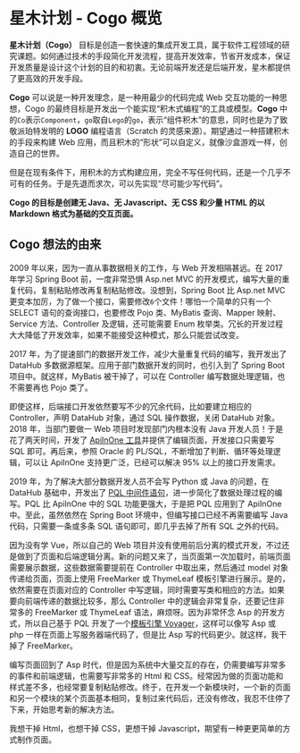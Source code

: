 # 星木计划 - Cogo 概览

**星木计划（Cogo）** 目标是创造一套快速的集成开发工具，属于软件工程领域的研究课题。如何通过技术的手段简化开发流程，提高开发效率，节省开发成本，保证开发质量是设计这个计划的目的和初衷。无论前端开发还是后端开发，星木都提供了更高效的开发手段。

**Cogo** 可以说是一种开发理念，是一种用最少的代码完成 Web 交互功能的一种思想，Cogo 的最终目标是开发出一个能实现“积木式编程”的工具或模型。**Cogo** 中的`Co`表示`Component`，`go`取自`Lego`的`go`，表示“组件积木”的意思，同时也是为了致敬派珀特发明的 **LOGO** 编程语言（Scratch 的灵感来源）。期望通过一种搭建积木的手段来构建 Web 应用，而且积木的“形状”可以自定义，就像沙盒游戏一样，创造自己的世界。

但是在现有条件下，用积木的方式构建应用，完全不写任何代码，还是一个几乎不可有的任务。于是先退而求次，可以先实现“尽可能少写代码”。

**Cogo 的目标是创建无 Java、无 Javascript、无 CSS 和少量 HTML 的以 Markdown 格式为基础的交互页面。**

## Cogo 想法的由来

2009 年以来，因为一直从事数据相关的工作，与 Web 开发相隔甚远。在 2017 年学习 Spring Boot 前，一度非常恐惧 Asp.net MVC 的开发模式，编写大量的重复代码，复制粘贴修改再复制粘贴修改。没想到，Spring Boot 比 Asp.net MVC 更变本加厉，为了做一个接口，需要修改`6`个文件！哪怕一个简单的只有一个 SELECT 语句的查询接口，也要修改 Pojo 类、MyBatis 查询、Mapper 映射、Service 方法、Controller 及逻辑，还可能需要 Enum 枚举类。冗长的开发过程大大降低了开发效率，如果不能接受这种模式，那么只能尝试改变。

2017 年，为了提速部门的数据开发工作，减少大量重复代码的编写，我开发出了 DataHub 多数据源框架。应用于部门数据开发的同时，也引入到了 Spring Boot 项目中。就这样，MyBatis 被干掉了，可以在 Controller 编写数据处理逻辑，也不需要再也 Pojo 类了。 

即使这样，后端接口开发依然要写不少的冗余代码，比如要建立相应的 Controller，声明 DataHub 对象，通过 SQL 操作数据，关闭 DataHub 对象。2018 年，当部门要做一 Web 项目时发现部门内根本没有 Java 开发人员！于是花了两天时间，开发了 [ApiInOne 工具](/oneapi/overview.md)并提供了编辑页面，开发接口只需要写 SQL 即可。再后来，参照 Oracle 的 PL/SQL，不断增加了判断、循环等处理逻辑，可以让 ApiInOne 支持更广泛，已经可以解决 95% 以上的接口开发需求。

2019 年，为了解决大部分数据开发人员不会写 Python 或 Java 的问题，在 DataHub 基础中，开发出了 [PQL 中间件语句](/pql/overview.md)，进一步简化了数据处理过程的编写。PQL 比 ApiInOne 中的 SQL 功能更强大，于是把 PQL 应用到了 ApiInOne 中。至此，虽然依然在 Spring Boot 环境中，但编写接口已经不再需要编写 Java 代码，只需要一条或多条 SQL 语句即可，即几乎去掉了所有 SQL 之外的代码。

因为没有学 Vue，所以自己的 Web 项目并没有使用前后分离的模式开发，不过还是做到了页面和后端逻辑分离。新的问题又来了，当页面第一次加载时，前端页面需要展示数据，这些数据需要提前在 Controller 中取出来，然后通过 model 对象传递给页面，页面上使用 FreeMarker 或 ThymeLeaf 模板引擎进行展示。是的，依然需要在页面对应的 Controller 中写逻辑，同时需要写类和相应的方法。如果要向前端传递的数据比较多，那么 Controller 中的逻辑会非常复杂，还要记住非常多的 FreeMarker 或 ThymeLeaf 语法，麻烦呀。因为非常怀念 Asp 的开发方式，所以自己基于 PQL 开发了一个[模板引擎 Voyager](/voyager/overview.md)，这样可以像写 Asp 或 php 一样在页面上写服务器端代码了，但是比 Asp 写的代码更少。就这样，我干掉了 FreeMarker。

编写页面回到了 Asp 时代，但是因为系统中大量交互的存在，仍需要编写非常多的事件和前端逻辑，也需要写非常多的 Html 和 CSS。经常因为做的页面功能和样式差不多，也经常要复制粘贴修改。终于，在开发一个新模块时，一个新的页面和另一个模块的某个页面基本相同，复制过来代码后，还没有修改，我忍不住停了下来，开始思考新的解决方法。

我想干掉 Html，也想干掉 CSS，更想干掉 Javascript，期望有一种更更简单的方式制作页面。